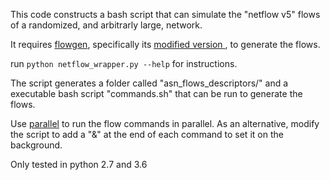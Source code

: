 This code constructs a bash script that can simulate the "netflow v5" flows of a randomized, and arbitrarly large, network.

It requires [flowgen](https://github.com/mshindo/NetFlow-Generator/), specifically its [modified version ](https://github.com/jccardonar/NetFlow-Generator/), to generate the flows.

run `python netflow_wrapper.py --help` for instructions. 

The script generates a folder called "asn_flows_descriptors/" and a executable bash script "commands.sh" that can be run to generate the flows.

Use [parallel](https://www.gnu.org/software/parallel/) to run the flow commands in parallel. As an alternative, modify the script to add a "&" at the end of each command to set it on the background.

Only tested in python 2.7 and 3.6
